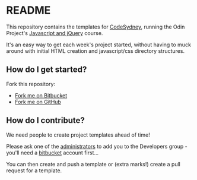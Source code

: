 # README #

This repository contains the templates for [CodeSydney](http://codesydney.com), running the Odin Project's [Javascript and jQuery](http://www.theodinproject.com/javascript-and-jquery) course.

It's an easy way to get each week's project started, without having to muck around with initial HTML creation and javascript/css directory structures.

## How do I get started? ##

Fork this repository:

* [Fork me on Bitbucket]()
* [Fork me on GitHub]()

## How do I contribute? ##

We need people to create project templates ahead of time!

Please ask one of the [administrators](https://bitbucket.org/account/user/codesydney/groups/) to add you to the Developers group - you'll need a [bitbucket](http://bitbucket.org) account first...

You can then create and push a template or (extra marks!) create a pull request for a template.